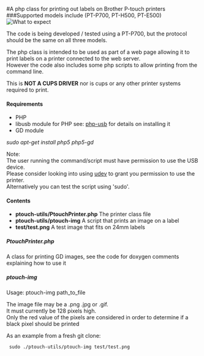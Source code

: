 #A php class for printing out labels on Brother P-touch printers
###Supported models include (PT-P700, PT-H500, PT-E500)
![What to expect](https://github.com/talpadk/ptouch-php/blob/master/test/result.jpg)

The code is being developed / tested using a PT-P700, but the protocol should be the same on all three models.

The php class is intended to be used as part of a web page allowing it to print labels on a printer connected to the web server.   
However the code also includes some php scripts to allow printing from the command line.


This is **NOT A CUPS DRIVER** nor is cups or any other printer systems required to print.

#### Requirements
* PHP 
* libusb module for PHP see: [php-usb](http://sandbox.n-3.so/php-usb/) for details on installing it
* GD module 

*sudo apt-get install php5 php5-gd*

Note:   
The user running the command/script must have permission to use the USB device.   
Please consider looking into using  [udev](https://www.linux.com/news/hardware/peripherals/180950-udev) to grant you permission to use the printer.  
Alternatively you can test the script using 'sudo'.

#### Contents
* **ptouch-utils/PtouchPrinter.php** The printer class file
* **ptouch-utils/ptouch-img** A script that prints an image on a label
* **test/test.png** A test image that fits on 24mm labels

##### PtouchPrinter.php
A class for printing GD images, see the code for doxygen comments explaining how to use it



##### ptouch-img
Usage: ptouch-img path_to_file

The image file may be a .png .jpg or .gif.  
It must currently be 128 pixels high.   
Only the red value of the pixels are considered in order to determine if a black pixel should be printed

As an example from a fresh git clone:

     sudo ./ptouch-utils/ptouch-img test/test.png